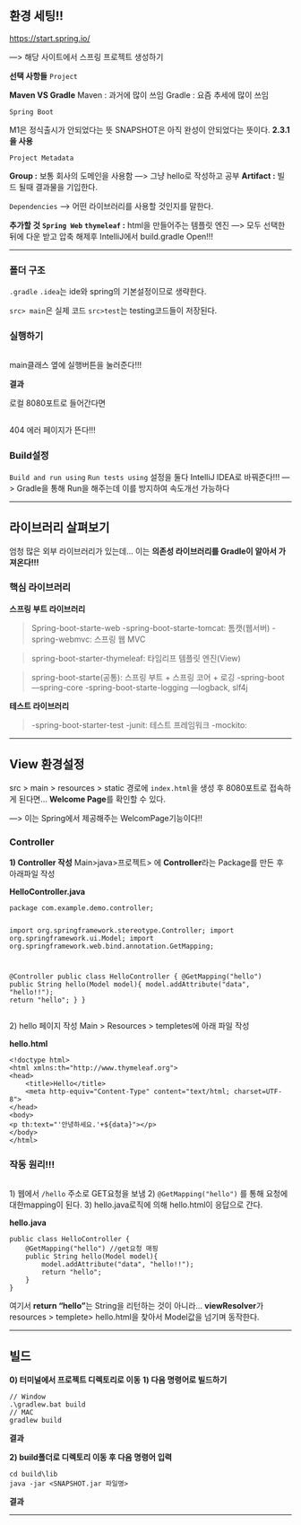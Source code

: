<h2 id="환경-세팅">환경 세팅!!</h2>
<p><a href="https://start.spring.io/">https://start.spring.io/</a></p>
<p>—&gt; 해당 사이트에서 스프링 프로젝트 생성하기</p>
<p><strong>선택 사항들</strong>
<code>Project</code></p>
<p><strong>Maven VS Gradle</strong>
Maven : 과거에 많이 쓰임
Gradle : 요즘 추세에 많이 쓰임</p>
<p><code>Spring Boot</code></p>
<p>M1은 정식출시가 안되었다는 뜻
SNAPSHOT은 아직 완성이 안되었다는 뜻이다.
<strong>2.3.1을 사용</strong></p>
<p><code>Project Metadata</code></p>
<p><strong>Group :</strong> 보통 회사의 도메인을 사용함
—&gt; 그냥 hello로 작성하고 공부
<strong>Artifact :</strong> 빌드 될때 결과물을 기입한다.</p>
<p><code>Dependencies</code>
—&gt; 어떤 라이브러리를 사용할 것인지를 말한다.</p>
<p><strong>추가할 것</strong>
<strong><code>Spring Web</code></strong>
<strong><code>thymeleaf</code> :</strong> html을 만들어주는 템플릿 엔진
—&gt; 모두 선택한 뒤에 다운 받고 압축 해제후 IntelliJ에서 build.gradle Open!!!</p>
<hr />
<h3 id="폴더-구조">폴더 구조</h3>
<p><code>.gradle</code>  <code>.idea</code>는 ide와 spring의 기본설정이므로 생략한다.</p>
<p><code>src&gt; main</code>은 실제 코드 <code>src&gt;test</code>는 testing코드들이 저장된다.</p>
<h3 id="실행하기">실행하기</h3>
<p><img alt="" src="https://velog.velcdn.com/images/gyural/post/f3fd05ce-4417-4fa8-a707-6385fa941f2b/image.png" /></p>
<p>main클래스 옆에 실행버튼을 눌러준다!!!</p>
<p><strong>결과</strong>
<img alt="" src="https://velog.velcdn.com/images/gyural/post/5a671c0f-af2a-41f7-b70d-2f577a1589f9/image.png" /></p>
<p>로컬 8080포트로 들어간다면</p>
<p><img alt="" src="https://velog.velcdn.com/images/gyural/post/06ac2c03-f77c-4d29-a090-3aec45f29f9c/image.png" /></p>
<p>404 에러 페이지가 뜬다!!!</p>
<h3 id="build설정">Build설정</h3>
<p><code>Build and run using</code>   <code>Run tests using</code> 설정을 둘다
IntelliJ IDEA로 바꿔준다!!!
—&gt; Gradle을 통해 Run을 해주는데 이를 방지하여 속도개선 가능하다</p>
<hr />
<h2 id="라이브러리-살펴보기">라이브러리 살펴보기</h2>
<p>엄청 많은 외부 라이브러리가 있는데…
이는 <strong>의존성 라이브러리를 Gradle이 알아서 가져온다!!!</strong></p>
<h3 id="핵심-라이브러리">핵심 라이브러리</h3>
<p><strong>스프링 부트 라이브러리</strong></p>
<blockquote>
<p>Spring-boot-starte-web
-spring-boot-starte-tomcat: 톰캣(웹서버)
-spring-webmvc: 스프링 웹 MVC</p>
</blockquote>
<blockquote>
<p>spring-boot-starter-thymeleaf: 타임리프 템플릿 엔진(View)</p>
</blockquote>
<blockquote>
<p>spring-boot-starte(공통): 스프링 부트 + 스프링 코어 + 로깅
-spring-boot
—spring-core
-spring-boot-starte-logging
—logback, slf4j</p>
</blockquote>
<p><strong>테스트 라이브러리</strong></p>
<blockquote>
<p>-spring-boot-starter-test
-junit: 테스트 프레임워크
-mockito: </p>
</blockquote>
<hr />
<h2 id="view-환경설정">View 환경설정</h2>
<p>src &gt; main &gt; resources &gt; static
경로에 <code>index.html</code>을 생성 후 8080포트로 접속하게 된다면…
<strong>Welcome Page</strong>를 확인할 수 있다.
<img alt="" src="https://velog.velcdn.com/images/gyural/post/2e157157-d19a-48f7-9a49-f3e6b12a8c97/image.png" /></p>
<p>—&gt; 이는 Spring에서 제공해주는 WelcomPage기능이다!!</p>
<h3 id="controller">Controller</h3>
<p><strong>1) Controller 작성</strong>
Main&gt;java&gt;프로젝트&gt; 에 <strong>Controller</strong>라는 Package를 만든 후 아래파일 작성</p>
<p><strong>HelloController.java</strong></p>
<pre><code class="language-jsx">package com.example.demo.controller;

import org.springframework.stereotype.Controller;
import org.springframework.ui.Model;
import org.springframework.web.bind.annotation.GetMapping;

@Controller
public class HelloController {
    @GetMapping(&quot;hello&quot;)
    public String hello(Model model){
        model.addAttribute(&quot;data&quot;, &quot;hello!!&quot;);
        return &quot;hello&quot;;
    }
}</code></pre>
<p>2) hello 페이지 작성
Main &gt; Resources &gt; templetes에 아래 파일 작성</p>
<p><strong>hello.html</strong></p>
<pre><code class="language-html">&lt;!doctype html&gt;
&lt;html xmlns:th=&quot;http://www.thymeleaf.org&quot;&gt;
&lt;head&gt;
    &lt;title&gt;Hello&lt;/title&gt;
    &lt;meta http-equiv=&quot;Content-Type&quot; content=&quot;text/html; charset=UTF-8&quot;&gt;
&lt;/head&gt;
&lt;body&gt;
&lt;p th:text=&quot;'안녕하세요.'+${data}&quot;&gt;&lt;/p&gt;
&lt;/body&gt;
&lt;/html&gt;</code></pre>
<h3 id="작동-원리">작동 원리!!!</h3>
<p><img alt="" src="https://velog.velcdn.com/images/gyural/post/4504c90b-54e5-449f-b82f-7eacd7e8c5f0/image.png" /></p>
<p>1) 웹에서 <code>/hello</code> 주소로 GET요청을 보냄
2)  <code>@GetMapping(&quot;hello&quot;)</code> 를 통해 요청에 대한mapping이 된다.
3) hello.java로직에 의해 hello.html이 응답으로 간다.</p>
<p><strong>hello.java</strong></p>
<pre><code class="language-java">public class HelloController {
    @GetMapping(&quot;hello&quot;) //get요청 매핑
    public String hello(Model model){
        model.addAttribute(&quot;data&quot;, &quot;hello!!&quot;);
        return &quot;hello&quot;;
    }
}</code></pre>
<p>여기서 <strong>return “hello”</strong>는 String을 리턴하는 것이 아니라…
<strong>viewResolver</strong>가
resources &gt; templete&gt; hello.html을 찾아서 Model값을 넘기며 동작한다.</p>
<hr />
<h2 id="빌드">빌드</h2>
<p><strong>0) 터미널에서 프로젝트 디렉토리로 이동</strong>
<strong>1) 다음 명령어로 빌드하기</strong></p>
<pre><code class="language-powershell">// Window
.\gradlew.bat build
// MAC
gradlew build</code></pre>
<p><strong>결과</strong>
<img alt="" src="https://velog.velcdn.com/images/gyural/post/7f7cbf5c-c9c0-40f9-8be2-adcb1602462a/image.png" /></p>
<p><strong>2) build폴더로 디렉토리 이동 후 다음 명령어 입력</strong></p>
<pre><code class="language-powershell">cd build\lib
java -jar &lt;SNAPSHOT.jar 파일명&gt;
</code></pre>
<p><strong>결과</strong>
<img alt="" src="https://velog.velcdn.com/images/gyural/post/9f4b71d9-97e4-4d5d-8871-9d6753884c74/image.png" /></p>
<hr />